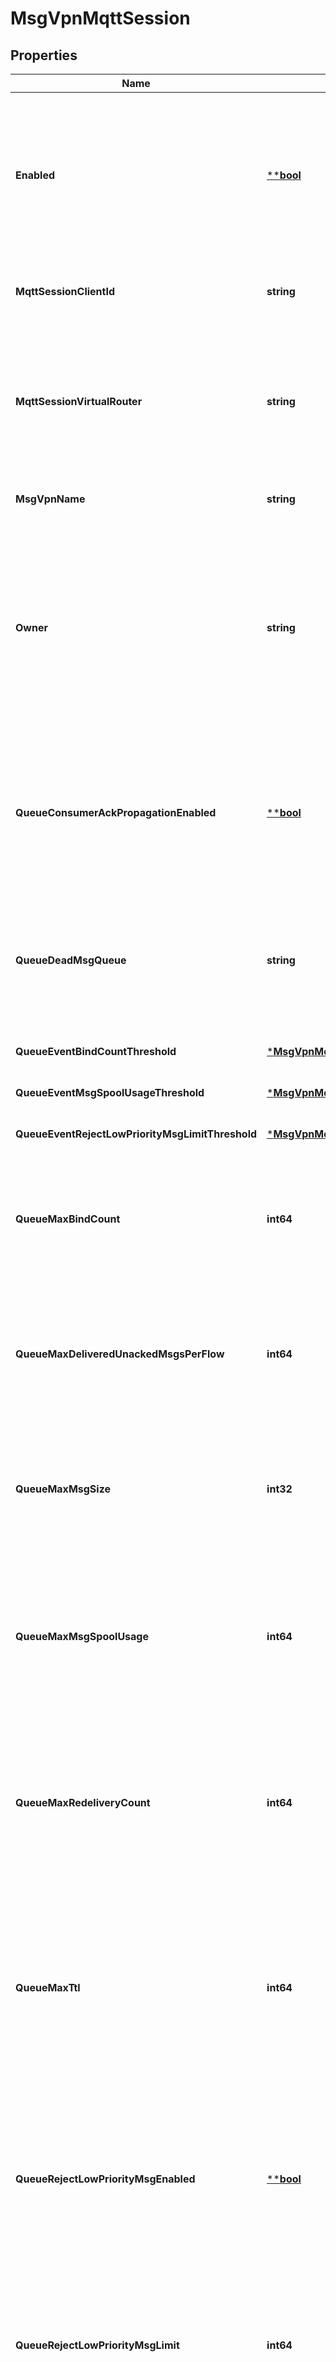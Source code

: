 # MsgVpnMqttSession

## Properties
Name | Type | Description | Notes
------------ | ------------- | ------------- | -------------
**Enabled** | [****bool**](*bool.md) | Enable or disable the MQTT Session. When disabled, the client is disconnected, new messages matching QoS 0 subscriptions are discarded, and new messages matching QoS 1 subscriptions are stored for future delivery.  The minimum access scope/level required to retrieve this attribute is \&quot;vpn/read-only\&quot;. The minimum access scope/level required to change this attribute is \&quot;vpn/read-write\&quot;. Changes to this attribute are synchronized to HA mates and replication sites via config-sync. The default value is &#x60;false&#x60;. | [optional] [default to null]
**MqttSessionClientId** | **string** | The Client ID of the MQTT Session, which corresponds to the ClientId provided in the MQTT CONNECT packet.  The minimum access scope/level required to retrieve this attribute is \&quot;vpn/read-only\&quot;. | [optional] [default to null]
**MqttSessionVirtualRouter** | **string** | The virtual router of the MQTT Session.  The minimum access scope/level required to retrieve this attribute is \&quot;vpn/read-only\&quot;. The allowed values and their meaning are:  &lt;pre&gt; \&quot;primary\&quot; - The MQTT Session belongs to the primary virtual router. \&quot;backup\&quot; - The MQTT Session belongs to the backup virtual router. \&quot;auto\&quot; - The MQTT Session is automatically assigned a virtual router at creation, depending on the broker&#x27;s active-standby role. &lt;/pre&gt;  | [optional] [default to null]
**MsgVpnName** | **string** | The name of the Message VPN.  The minimum access scope/level required to retrieve this attribute is \&quot;vpn/read-only\&quot;. | [optional] [default to null]
**Owner** | **string** | The owner of the MQTT Session. For externally-created sessions this defaults to the Client Username of the connecting client. For management-created sessions this defaults to empty.  The minimum access scope/level required to retrieve this attribute is \&quot;vpn/read-only\&quot;. The minimum access scope/level required to change this attribute is \&quot;vpn/read-write\&quot;. Modifying this attribute while the object (or the relevant part of the object) is administratively enabled may be service impacting as enabled will be temporarily set to false to apply the change. Changes to this attribute are synchronized to HA mates and replication sites via config-sync. The default value is &#x60;\&quot;\&quot;&#x60;. | [optional] [default to null]
**QueueConsumerAckPropagationEnabled** | [****bool**](*bool.md) | Enable or disable the propagation of consumer acknowledgments (ACKs) received on the active replication Message VPN to the standby replication Message VPN.  The minimum access scope/level required to retrieve this attribute is \&quot;vpn/read-only\&quot;. The minimum access scope/level required to change this attribute is \&quot;vpn/read-write\&quot;. Changes to this attribute are synchronized to HA mates and replication sites via config-sync. The default value is &#x60;true&#x60;. Available since 2.14. | [optional] [default to null]
**QueueDeadMsgQueue** | **string** | The name of the Dead Message Queue (DMQ) used by the MQTT Session Queue.  The minimum access scope/level required to retrieve this attribute is \&quot;vpn/read-only\&quot;. The minimum access scope/level required to change this attribute is \&quot;vpn/read-write\&quot;. Changes to this attribute are synchronized to HA mates and replication sites via config-sync. The default value is &#x60;\&quot;#DEAD_MSG_QUEUE\&quot;&#x60;. Available since 2.14. | [optional] [default to null]
**QueueEventBindCountThreshold** | [***MsgVpnMqttSessionQueueEventBindCountThreshold**](MsgVpnMqttSessionQueueEventBindCountThreshold.md) |  | [optional] [default to null]
**QueueEventMsgSpoolUsageThreshold** | [***MsgVpnMqttSessionQueueEventMsgSpoolUsageThreshold**](MsgVpnMqttSessionQueueEventMsgSpoolUsageThreshold.md) |  | [optional] [default to null]
**QueueEventRejectLowPriorityMsgLimitThreshold** | [***MsgVpnMqttSessionQueueEventRejectLowPriorityMsgLimitThreshold**](MsgVpnMqttSessionQueueEventRejectLowPriorityMsgLimitThreshold.md) |  | [optional] [default to null]
**QueueMaxBindCount** | **int64** | The maximum number of consumer flows that can bind to the MQTT Session Queue.  The minimum access scope/level required to retrieve this attribute is \&quot;vpn/read-only\&quot;. The minimum access scope/level required to change this attribute is \&quot;vpn/read-write\&quot;. Changes to this attribute are synchronized to HA mates and replication sites via config-sync. The default value is &#x60;1000&#x60;. Available since 2.14. | [optional] [default to null]
**QueueMaxDeliveredUnackedMsgsPerFlow** | **int64** | The maximum number of messages delivered but not acknowledged per flow for the MQTT Session Queue.  The minimum access scope/level required to retrieve this attribute is \&quot;vpn/read-only\&quot;. The minimum access scope/level required to change this attribute is \&quot;vpn/read-write\&quot;. Changes to this attribute are synchronized to HA mates and replication sites via config-sync. The default value is &#x60;10000&#x60;. Available since 2.14. | [optional] [default to null]
**QueueMaxMsgSize** | **int32** | The maximum message size allowed in the MQTT Session Queue, in bytes (B).  The minimum access scope/level required to retrieve this attribute is \&quot;vpn/read-only\&quot;. The minimum access scope/level required to change this attribute is \&quot;vpn/read-write\&quot;. Changes to this attribute are synchronized to HA mates and replication sites via config-sync. The default value is &#x60;10000000&#x60;. Available since 2.14. | [optional] [default to null]
**QueueMaxMsgSpoolUsage** | **int64** | The maximum message spool usage allowed by the MQTT Session Queue, in megabytes (MB). A value of 0 only allows spooling of the last message received and disables quota checking.  The minimum access scope/level required to retrieve this attribute is \&quot;vpn/read-only\&quot;. The minimum access scope/level required to change this attribute is \&quot;vpn/read-write\&quot;. Changes to this attribute are synchronized to HA mates and replication sites via config-sync. The default value is &#x60;5000&#x60;. Available since 2.14. | [optional] [default to null]
**QueueMaxRedeliveryCount** | **int64** | The maximum number of times the MQTT Session Queue will attempt redelivery of a message prior to it being discarded or moved to the DMQ. A value of 0 means to retry forever.  The minimum access scope/level required to retrieve this attribute is \&quot;vpn/read-only\&quot;. The minimum access scope/level required to change this attribute is \&quot;vpn/read-write\&quot;. Changes to this attribute are synchronized to HA mates and replication sites via config-sync. The default value is &#x60;0&#x60;. Available since 2.14. | [optional] [default to null]
**QueueMaxTtl** | **int64** | The maximum time in seconds a message can stay in the MQTT Session Queue when &#x60;queueRespectTtlEnabled&#x60; is &#x60;\&quot;true\&quot;&#x60;. A message expires when the lesser of the sender assigned time-to-live (TTL) in the message and the &#x60;queueMaxTtl&#x60; configured for the MQTT Session Queue, is exceeded. A value of 0 disables expiry.  The minimum access scope/level required to retrieve this attribute is \&quot;vpn/read-only\&quot;. The minimum access scope/level required to change this attribute is \&quot;vpn/read-write\&quot;. Changes to this attribute are synchronized to HA mates and replication sites via config-sync. The default value is &#x60;0&#x60;. Available since 2.14. | [optional] [default to null]
**QueueRejectLowPriorityMsgEnabled** | [****bool**](*bool.md) | Enable or disable the checking of low priority messages against the &#x60;queueRejectLowPriorityMsgLimit&#x60;. This may only be enabled if &#x60;queueRejectMsgToSenderOnDiscardBehavior&#x60; does not have a value of &#x60;\&quot;never\&quot;&#x60;.  The minimum access scope/level required to retrieve this attribute is \&quot;vpn/read-only\&quot;. The minimum access scope/level required to change this attribute is \&quot;vpn/read-write\&quot;. Changes to this attribute are synchronized to HA mates and replication sites via config-sync. The default value is &#x60;false&#x60;. Available since 2.14. | [optional] [default to null]
**QueueRejectLowPriorityMsgLimit** | **int64** | The number of messages of any priority in the MQTT Session Queue above which low priority messages are not admitted but higher priority messages are allowed.  The minimum access scope/level required to retrieve this attribute is \&quot;vpn/read-only\&quot;. The minimum access scope/level required to change this attribute is \&quot;vpn/read-write\&quot;. Changes to this attribute are synchronized to HA mates and replication sites via config-sync. The default value is &#x60;0&#x60;. Available since 2.14. | [optional] [default to null]
**QueueRejectMsgToSenderOnDiscardBehavior** | **string** | Determines when to return negative acknowledgments (NACKs) to sending clients on message discards. Note that NACKs cause the message to not be delivered to any destination and Transacted Session commits to fail.  The minimum access scope/level required to retrieve this attribute is \&quot;vpn/read-only\&quot;. The minimum access scope/level required to change this attribute is \&quot;vpn/read-write\&quot;. Modifying this attribute while the object (or the relevant part of the object) is administratively enabled may be service impacting as queueRejectLowPriorityMsgEnabled will be temporarily set to false to apply the change. Changes to this attribute are synchronized to HA mates and replication sites via config-sync. The default value is &#x60;\&quot;when-queue-enabled\&quot;&#x60;. The allowed values and their meaning are:  &lt;pre&gt; \&quot;never\&quot; - Silently discard messages. \&quot;when-queue-enabled\&quot; - NACK each message discard back to the client, except messages that are discarded because an endpoint is administratively disabled. \&quot;always\&quot; - NACK each message discard back to the client, including messages that are discarded because an endpoint is administratively disabled. &lt;/pre&gt;  Available since 2.14. | [optional] [default to null]
**QueueRespectTtlEnabled** | [****bool**](*bool.md) | Enable or disable the respecting of the time-to-live (TTL) for messages in the MQTT Session Queue. When enabled, expired messages are discarded or moved to the DMQ.  The minimum access scope/level required to retrieve this attribute is \&quot;vpn/read-only\&quot;. The minimum access scope/level required to change this attribute is \&quot;vpn/read-write\&quot;. Changes to this attribute are synchronized to HA mates and replication sites via config-sync. The default value is &#x60;false&#x60;. Available since 2.14. | [optional] [default to null]

[[Back to Model list]](../README.md#documentation-for-models) [[Back to API list]](../README.md#documentation-for-api-endpoints) [[Back to README]](../README.md)


